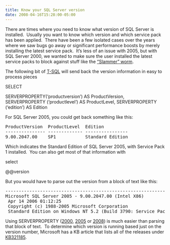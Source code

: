 ```yaml
---
title: Know your SQL Server version
date: 2008-04-16T15:28:00-05:00
---
```

There are times where you need to know what version of SQL Server is installed.  Usually you want to know which version and which service pack has been applied.  There have been a few isolated cases over the years where we saw bugs go away or significant performance boosts by merely installing the latest service pack.  It&#8217;s less of an issue with 2005, but with SQL Server 2000, we wanted to make sure the user installed the latest service packs to block against stuff like the [&#8220;Slammer&#8221; worm](http://en.wikipedia.org/wiki/SQL_slammer_worm "Wikipedia: SQL slammer (computer worm)").

The following bit of [T-SQL](http://en.wikipedia.org/wiki/T-sql "Transact-SQL (T-SQL) is Microsoft's and Sybase's proprietary extension to the SQL language. Microsoft's implementation ships in the Microsoft SQL Server product.") will send back the version information in easy to process pieces

SELECT

SERVERPROPERTY(&#8216;productversion&#8217;) AS ProductVersion, SERVERPROPERTY (&#8216;productlevel&#8217;) AS ProductLevel, SERVERPROPERTY (&#8216;edition&#8217;) AS Edition 

For SQL Server 2005, you could get back something like this:

<pre>ProductVersion  ProductLevel  Edition<br />--------------- ------------- ----------------<br />9.00.2047.00    SP1           Standard Edition<br /></pre>



Which indicates the Standard Edition of SQL Server 2005, with Service Pack 1 installed.  You can also get most of that information with



select

@@version

But you would have to parse out the version from a block of text like this:

<pre>----------------------------------------------------------------------<br />Microsoft SQL Server 2005 - 9.00.2047.00 (Intel X86) <br /> Apr 14 2006 01:12:25 <br /> Copyright (c) 1988-2005 Microsoft Corporation<br /> Standard Edition on Windows NT 5.2 (Build 3790: Service Pack 2)<br /></pre>



Using SERVERPROPERTY ([2000](http://msdn2.microsoft.com/en-us/library/aa259183(SQL.80).aspx "Transact-SQL Reference (SQL Server 2000): Returns property information about the server instance."), [2005](http://msdn2.microsoft.com/en-us/library/ms174396.aspx "Returns property information about the server instance.") or [2008](http://msdn2.microsoft.com/en-us/library/ms174396(SQL.100).aspx)) is much easier than parsing that block of text.  To determine which version is running based just on the version number, Microsoft has a KB article that lists all of the releases under [KB321185](http://support.microsoft.com/kb/321185 "How to identify your SQL Server version and edition").
